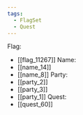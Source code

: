 ```yaml
---
tags:
  - FlagSet
  - Quest
---
```

Flag:
- [[flag_11267]]
Name:
- [[name_14]]
- [[name_8]]
Party:
- [[party_2]]
- [[party_3]]
- [[party_1]]
Quest:
- [[quest_60]]
